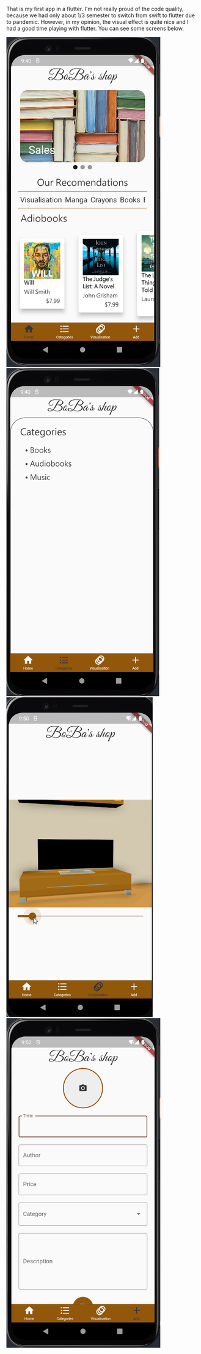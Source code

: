 That is my first app in a flutter. I'm not really proud of the code quality, because we had only about 1/3 semester to switch from swift to flutter due to pandemic.
However, in my opinion, the visual effect is quite nice and I had a good time playing with flutter. You can see some screens below.

![main_page](main_page.png)
![categories_page](categories.png)
![room_visualisation](visualisation.gif)
![add_page](add.png)

